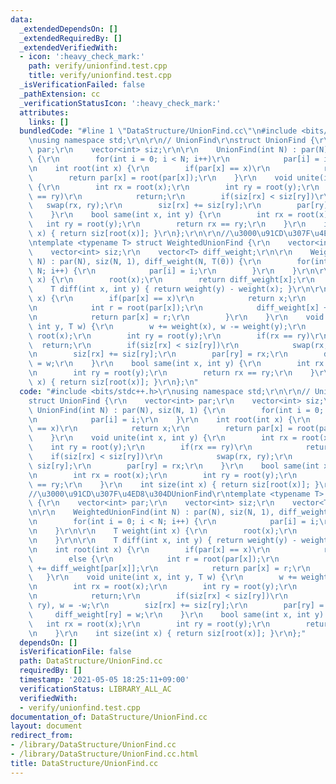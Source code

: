 ```yaml
---
data:
  _extendedDependsOn: []
  _extendedRequiredBy: []
  _extendedVerifiedWith:
  - icon: ':heavy_check_mark:'
    path: verify/unionfind.test.cpp
    title: verify/unionfind.test.cpp
  _isVerificationFailed: false
  _pathExtension: cc
  _verificationStatusIcon: ':heavy_check_mark:'
  attributes:
    links: []
  bundledCode: "#line 1 \"DataStructure/UnionFind.cc\"\n#include <bits/stdc++.h>\r\
    \nusing namespace std;\r\n\r\n// UnionFind\r\nstruct UnionFind {\r\n    vector<int>\
    \ par;\r\n    vector<int> siz;\r\n\r\n    UnionFind(int N) : par(N), siz(N, 1)\
    \ {\r\n        for(int i = 0; i < N; i++)\r\n            par[i] = i;\r\n    }\r\
    \n    int root(int x) {\r\n        if(par[x] == x)\r\n            return x;\r\n\
    \        return par[x] = root(par[x]);\r\n    }\r\n    void unite(int x, int y)\
    \ {\r\n        int rx = root(x);\r\n        int ry = root(y);\r\n        if(rx\
    \ == ry)\r\n            return;\r\n        if(siz[rx] < siz[ry])\r\n         \
    \   swap(rx, ry);\r\n        siz[rx] += siz[ry];\r\n        par[ry] = rx;\r\n\
    \    }\r\n    bool same(int x, int y) {\r\n        int rx = root(x);\r\n     \
    \   int ry = root(y);\r\n        return rx == ry;\r\n    }\r\n    int size(int\
    \ x) { return siz[root(x)]; }\r\n};\r\n\r\n//\u3000\u91CD\u307F\u4ED8\u304DUnionFind\r\
    \ntemplate <typename T> struct WeightedUnionFind {\r\n    vector<int> par;\r\n\
    \    vector<int> siz;\r\n    vector<T> diff_weight;\r\n\r\n    WeightedUnionFind(int\
    \ N) : par(N), siz(N, 1), diff_weight(N, T(0)) {\r\n        for(int i = 0; i <\
    \ N; i++) {\r\n            par[i] = i;\r\n        }\r\n    }\r\n\r\n    T weight(int\
    \ x) {\r\n        root(x);\r\n        return diff_weight[x];\r\n    }\r\n\r\n\
    \    T diff(int x, int y) { return weight(y) - weight(x); }\r\n\r\n    int root(int\
    \ x) {\r\n        if(par[x] == x)\r\n            return x;\r\n        else {\r\
    \n            int r = root(par[x]);\r\n            diff_weight[x] += diff_weight[par[x]];\r\
    \n            return par[x] = r;\r\n        }\r\n    }\r\n    void unite(int x,\
    \ int y, T w) {\r\n        w += weight(x), w -= weight(y);\r\n        int rx =\
    \ root(x);\r\n        int ry = root(y);\r\n        if(rx == ry)\r\n          \
    \  return;\r\n        if(siz[rx] < siz[ry])\r\n            swap(rx, ry), w = -w;\r\
    \n        siz[rx] += siz[ry];\r\n        par[ry] = rx;\r\n        diff_weight[ry]\
    \ = w;\r\n    }\r\n    bool same(int x, int y) {\r\n        int rx = root(x);\r\
    \n        int ry = root(y);\r\n        return rx == ry;\r\n    }\r\n    int size(int\
    \ x) { return siz[root(x)]; }\r\n};\n"
  code: "#include <bits/stdc++.h>\r\nusing namespace std;\r\n\r\n// UnionFind\r\n\
    struct UnionFind {\r\n    vector<int> par;\r\n    vector<int> siz;\r\n\r\n   \
    \ UnionFind(int N) : par(N), siz(N, 1) {\r\n        for(int i = 0; i < N; i++)\r\
    \n            par[i] = i;\r\n    }\r\n    int root(int x) {\r\n        if(par[x]\
    \ == x)\r\n            return x;\r\n        return par[x] = root(par[x]);\r\n\
    \    }\r\n    void unite(int x, int y) {\r\n        int rx = root(x);\r\n    \
    \    int ry = root(y);\r\n        if(rx == ry)\r\n            return;\r\n    \
    \    if(siz[rx] < siz[ry])\r\n            swap(rx, ry);\r\n        siz[rx] +=\
    \ siz[ry];\r\n        par[ry] = rx;\r\n    }\r\n    bool same(int x, int y) {\r\
    \n        int rx = root(x);\r\n        int ry = root(y);\r\n        return rx\
    \ == ry;\r\n    }\r\n    int size(int x) { return siz[root(x)]; }\r\n};\r\n\r\n\
    //\u3000\u91CD\u307F\u4ED8\u304DUnionFind\r\ntemplate <typename T> struct WeightedUnionFind\
    \ {\r\n    vector<int> par;\r\n    vector<int> siz;\r\n    vector<T> diff_weight;\r\
    \n\r\n    WeightedUnionFind(int N) : par(N), siz(N, 1), diff_weight(N, T(0)) {\r\
    \n        for(int i = 0; i < N; i++) {\r\n            par[i] = i;\r\n        }\r\
    \n    }\r\n\r\n    T weight(int x) {\r\n        root(x);\r\n        return diff_weight[x];\r\
    \n    }\r\n\r\n    T diff(int x, int y) { return weight(y) - weight(x); }\r\n\r\
    \n    int root(int x) {\r\n        if(par[x] == x)\r\n            return x;\r\n\
    \        else {\r\n            int r = root(par[x]);\r\n            diff_weight[x]\
    \ += diff_weight[par[x]];\r\n            return par[x] = r;\r\n        }\r\n \
    \   }\r\n    void unite(int x, int y, T w) {\r\n        w += weight(x), w -= weight(y);\r\
    \n        int rx = root(x);\r\n        int ry = root(y);\r\n        if(rx == ry)\r\
    \n            return;\r\n        if(siz[rx] < siz[ry])\r\n            swap(rx,\
    \ ry), w = -w;\r\n        siz[rx] += siz[ry];\r\n        par[ry] = rx;\r\n   \
    \     diff_weight[ry] = w;\r\n    }\r\n    bool same(int x, int y) {\r\n     \
    \   int rx = root(x);\r\n        int ry = root(y);\r\n        return rx == ry;\r\
    \n    }\r\n    int size(int x) { return siz[root(x)]; }\r\n};"
  dependsOn: []
  isVerificationFile: false
  path: DataStructure/UnionFind.cc
  requiredBy: []
  timestamp: '2021-05-05 18:25:11+09:00'
  verificationStatus: LIBRARY_ALL_AC
  verifiedWith:
  - verify/unionfind.test.cpp
documentation_of: DataStructure/UnionFind.cc
layout: document
redirect_from:
- /library/DataStructure/UnionFind.cc
- /library/DataStructure/UnionFind.cc.html
title: DataStructure/UnionFind.cc
---
```

